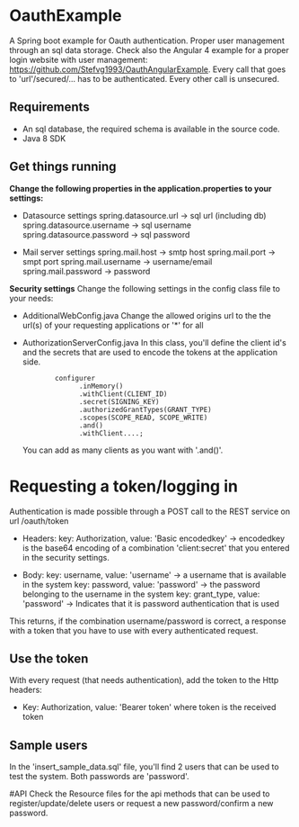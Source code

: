 # OauthExample
A Spring boot example for Oauth authentication. Proper user management through an sql data storage. Check also the Angular 4 example for a proper login website with user management: https://github.com/Stefvg1993/OauthAngularExample.
Every call that goes to 'url'/secured/... has to be authenticated. Every other call is unsecured.


## Requirements
* An sql database, the required schema is available in the source code.
* Java 8 SDK

## Get things running
**Change the following properties in the application.properties to your settings:**
* Datasource settings
spring.datasource.url -> sql url (including db)
spring.datasource.username -> sql username
spring.datasource.password -> sql password

* Mail server settings
spring.mail.host -> smtp host
spring.mail.port -> smpt port
spring.mail.username -> username/email
spring.mail.password -> password

**Security settings**
Change the following settings in the config class file to your needs:
* AdditionalWebConfig.java
  Change the allowed origins url to the the url(s) of your requesting applications or '*' for all
  
* AuthorizationServerConfig.java
  In this class, you'll define the client id's and the secrets that are used to encode the tokens at the application side. 
  ```
          configurer
                .inMemory()
                .withClient(CLIENT_ID)
                .secret(SIGNING_KEY)
                .authorizedGrantTypes(GRANT_TYPE)
                .scopes(SCOPE_READ, SCOPE_WRITE)
                .and()
                .withClient....;
  ```
  You can add as many clients as you want with '.and()'.
  
# Requesting a token/logging in
Authentication is made possible through a POST call to the REST service on url /oauth/token
* Headers:
  key: Authorization, value: 'Basic encodedkey' -> encodedkey is the base64 encoding of a combination 'client:secret' that you entered in the security settings.
  
* Body:
  key: username, value: 'username' -> a username that is available in the system
  key: password, value: 'password' -> the password belonging to the username in the system
  key: grant_type, value: 'password' -> Indicates that it is password authentication that is used
  
This returns, if the combination username/password is correct, a response with a token that you have to use with every authenticated request.

## Use the token
With every request (that needs authentication), add the token to the Http headers:
* Key: Authorization, value: 'Bearer token' where token is the received token

## Sample users
In the 'insert_sample_data.sql' file, you'll find 2 users that can be used to test the system. Both passwords are 'password'.

#API
Check the Resource files for the api methods that can be used to register/update/delete users or request a new password/confirm a new password.
